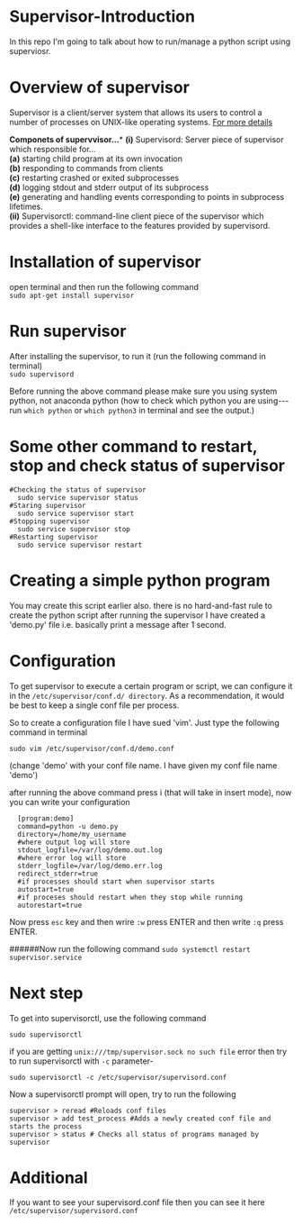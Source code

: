 # Supervisor-Introduction
In this repo I'm going to talk about how to run/manage a python script using superviosr.

# Overview of supervisor
Supervisor is a client/server system that allows its users to control a number of processes on UNIX-like operating systems. [For more details](http://supervisord.org/introduction.html)

**Componets of supervvisor...***
**(i)** Supervisord: Server piece of supervisor which responsible for... <br>
    **(a)** starting child program at its own invocation <br>
    **(b)** responding to commands from clients <br>
    **(c)** restarting crashed or exited subprocesses <br>
    **(d)** logging stdout and stderr output of its subprocess <br>
    **(e)** generating and handling events corresponding to points in subprocess lifetimes. <br>
**(ii)** Supervisorctl: command-line client piece of the supervisor which provides a shell-like interface to the features provided by supervisord.

# Installation of supervisor
open terminal and then run the following command <br>
  ```sudo apt-get install supervisor```
  
# Run supervisor
After installing the supervisor, to run it (run the following command in terminal) <br>
  ```sudo supervisord```
  
Before running the above command please make sure you using system python, not anaconda python
(how to check which python you are using--- run ```which python``` or ```which python3``` in terminal and see the output.)

# Some other command to restart, stop and check status of supervisor
```
#Checking the status of supervisor
  sudo service supervisor status
#Staring supervisor
  sudo service supervisor start
#Stopping supervisor
  sudo service supervisor stop
#Restarting supervisor
  sudo service supervisor restart
```
  
# Creating a simple python program
You may create this script earlier also. there is no hard-and-fast rule to create the python script after running the supervisor
I have created a 'demo.py' file i.e. basically print a message after 1 second.

# Configuration
To get supervisor to execute a certain program or script, we can configure it in the ```/etc/supervisor/conf.d/ directory```. As a recommendation, it would be best to keep a single conf file per process.

So to create a configuration file I have sued 'vim'. Just type the following command in terminal

  ```sudo vim /etc/supervisor/conf.d/demo.conf```
  
  (change 'demo' with your conf file name. I have given my conf file name 'demo') <br>
  
after running the above command press i (that will take in insert mode), now you can write your configuration
```
  [program:demo]
  command=python -u demo.py
  directory=/home/my_username
  #where output log will store
  stdout_logfile=/var/log/demo.out.log
  #where error log will store
  stderr_logfile=/var/log/demo.err.log
  redirect_stderr=true
  #if processes should start when supervisor starts
  autostart=true
  #if proceses should restart when they stop while running
  autorestart=true
 ```
  
Now press ```esc``` key and then wrire ```:w``` press ENTER and then write ```:q``` press ENTER.

######Now run the following command
```sudo systemctl restart supervisor.service```

# Next step
To get into supervisorctl, use the following command

  ```sudo supervisorctl```
  
if you are getting ```unix:///tmp/supervisor.sock no such file``` error then try to run supervisorctl with ```-c``` parameter-

```sudo supervisorctl -c /etc/supervisor/supervisord.conf```
  
Now a supervisorctl prompt will open, try to run the following
```
supervisor > reread #Reloads conf files
supervisor > add test_process #Adds a newly created conf file and starts the process
supervisor > status # Checks all status of programs managed by supervisor
```

# Additional 
If you want to see your supervisord.conf file then you can see it here
  ```/etc/supervisor/supervisord.conf```




